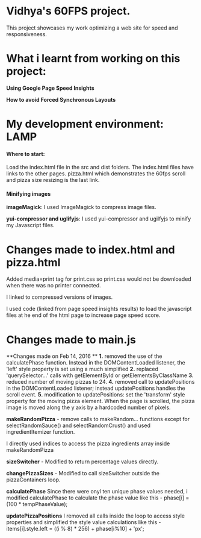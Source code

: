 # Vidhya's 60FPS project.
This project showcases my work optimizing a web site for speed and responsiveness.
# What i learnt from working on this project:
**Using Google Page Speed Insights**

**How to avoid Forced Synchronous Layouts**

# My development environment: LAMP


#### Where to start: 
Load the index.html file in the src and dist folders. The index.html files have links to the other pages.
pizza.html which demonstrates the 60fps scroll and pizza size resizing is the last link.    


#### Minifying images

**imageMagick**: I used ImageMagick to compress image files.

**yui-compressor and uglifyjs**: I used yui-compressor and ugilfyjs to minify my Javascript files.

# Changes made to index.html and pizza.html
 
Added media=print tag for print.css so print.css would not be downloaded when there was no printer connected.
 
I linked to compressed versions of images.

I used code (linked from page speed insights results) to load the javascript files at he end of the html page to increase page speed score.

# Changes made to main.js


**Changes made on Feb 14, 2016 ** 
**1.**
removed the use of the calculatePhase function. Instead in the DOMContentLoaded listener, the 'left' style property is set using a much simplified 
**2.**
replaced 'querySelector...' calls with getElementById or getElementsByClassName
**3.**
reduced number of moving pizzas to 24.
**4.**
removed call to updatePositions in the DOMContentLoaded listener; instead updatePositions handles the scroll event.
**5.**
modification to updatePositions: set the 'transform' style property for the moving pizza element. When the page is scrolled, the pizza image is moved along the y axis by a hardcoded number of pixels.


**makeRandomPizza** -  remove calls to makeRandom... functions except for selectRandomSauce() and selectRandomCrust() and used ingredientItemizer function.

I directly used indices to access the pizza ingredients array inside makeRandomPizza

**sizeSwitcher** - Modified to return percentage values directly.

**changePizzaSizes** - Modified to call sizeSwitcher outside the pizzaContainers loop.

**calculatePhase** Since there were onyl ten unique phase values needed, i modified 
calculatePhase to calculate the phase value like this - phase[i] =  (100 * tempPhaseValue);

**updatePizzaPositions** I removed all calls inside the loop to access style properties and simplified the style value calculations like this - 
items[i].style.left = ((i % 8) * 256) + phase[i%10] + 'px';



